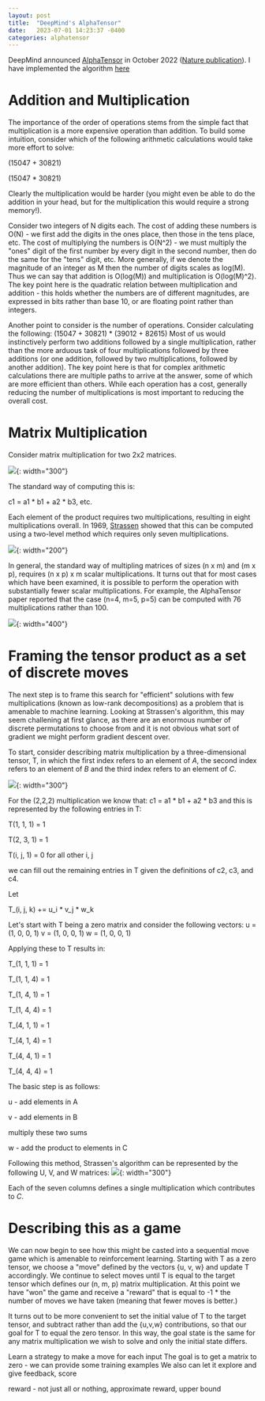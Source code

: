 ```yaml
---
layout: post
title:  "DeepMind's AlphaTensor"
date:   2023-07-01 14:23:37 -0400
categories: alphatensor
---
```

DeepMind announced [AlphaTensor][alphatensor-blog] in October 2022 ([Nature publication][alphatensor-nature]). I have implemented the algorithm [here][my-repo]


# Addition and Multiplication

The importance of the order of operations stems from the simple fact that multiplication is a more expensive operation than addition. To build some intuition, consider which of the following arithmetic calculations would take more effort to solve:

(15047 + 30821)

(15047 * 30821)

Clearly the multiplication would be harder (you might even be able to do the addition in your head, but for the multiplication this would require a strong memory!).

Consider two integers of N digits each. The cost of adding these numbers is O(N) - we first add the digits in the ones place, then those in the tens place, etc. The cost of multiplying the numbers is O(N^2) - we must multiply the "ones" digit of the first number by every digit in the second number, then do the same for the "tens" digit, etc. More generally, if we denote the magnitude of an integer as M then the number of digits scales as log(M). Thus we can say that addition is O(log(M)) and multiplication is O(log(M)^2). The key point here is the quadratic relation between multiplication and addition - this holds whether the numbers are of different magnitudes, are expressed in bits rather than base 10, or are floating point rather than integers.

Another point to consider is the number of operations. Consider calculating the following:
(15047 + 30821) * (39012 + 82615)
Most of us would instinctively perform two additions followed by a single multiplication, rather than the more arduous task of four multiplications followed by three additions (or one addition, followed by two multiplications, followed by another addition). The key point here is that for complex arithmetic calculations there are multiple paths to arrive at the answer, some of which are more efficient than others. While each operation has a cost, generally reducing the number of multiplications is most important to reducing the overall cost.

# Matrix Multiplication

Consider matrix multiplication for two 2x2 matrices.

![](/assets/images/two_by_two.png){: width="300"}

The standard way of computing this is:

c1 = a1 * b1 + a2 * b3, etc.

Each element of the product requires two multiplications, resulting in eight multiplications overall. In 1969, [Strassen][strassen] showed that this can be computed using a two-level method which requires only seven multiplications.

![](/assets/images/strassen_algo.png){: width="200"}


In general, the standard way of multipling matrices of sizes (n x m) and (m x p), requires (n x p) x m scalar multiplications. It turns out that for most cases which have been examined, it is possible to perform the operation with substantially fewer scalar multiplications. For example, the AlphaTensor paper reported that the case (n=4, m=5, p=5) can be computed with 76 multiplications rather than 100.

![](/assets/images/best_ranks.png){: width="400"}

# Framing the tensor product as a set of discrete moves

The next step is to frame this search for "efficient" solutions with few multiplications (known as low-rank decompositions) as a problem that is amenable to machine learning. Looking at Strassen's algorithm, this may seem challening at first glance, as there are an enormous number of discrete permutations to choose from and it is not obvious what sort of gradient we might perform gradient descent over.

To start, consider describing matrix multiplication by a three-dimensional tensor, T, in which the first index refers to an element of $A$, the second index refers to an element of $B$ and the third index refers to an element of $C$.

![](/assets/images/tensor_3d.png){: width="300"}

For the (2,2,2) multiplication we know that:
c1 = a1 * b1 + a2 * b3
and this is represented by the following entries in T:

T(1, 1, 1) = 1

T(2, 3, 1) = 1

T(i, j, 1) = 0 for all other i, j

we can fill out the remaining entries in T given the definitions of c2, c3, and c4.

Let

T_(i, j, k) += u_i * v_j * w_k


Let's start with T being a zero matrix and consider the following vectors:
u = (1, 0, 0, 1)
v = (1, 0, 0, 1)
w = (1, 0, 0, 1)

Applying these to T results in:

T_(1, 1, 1) = 1

T_(1, 1, 4) = 1

T_(1, 4, 1) = 1

T_(1, 4, 4) = 1

T_(4, 1, 1) = 1

T_(4, 1, 4) = 1

T_(4, 4, 1) = 1

T_(4, 4, 4) = 1


The basic step is as follows:

u - add elements in A

v - add elements in B

multiply these two sums

w - add the product to elements in C

Following this method, Strassen's algorithm can be represented by the following U, V, and W matrices:
![](/assets/images/uvw.png){: width="300"}

Each of the seven columns defines a single multiplication which contributes to $C$.


# Describing this as a game

We can now begin to see how this might be casted into a sequential move game which is amenable to reinforcement learning. Starting with T as a zero tensor, we choose a "move" defined by the vectors {u, v, w} and update T accordingly. We continue to select moves until T is equal to the target tensor which defines our (n, m, p) matrix multiplication. At this point we have "won" the game and receive a "reward" that is equal to -1 * the number of moves we have taken (meaning that fewer moves is better.)

It turns out to be more convenient to set the initial value of T to the target tensor, and subtract rather than add the {u,v,w} contributions, so that our goal for T to equal the zero tensor. In this way, the goal state is the same for any matrix multiplication we wish to solve and only the initial state differs.




Learn a strategy to make a move for each input
The goal is to get a matrix to zero - we can provide some training examples
We also can let it explore and give feedback, score

reward - not just all or nothing, approximate reward, upper bound


[alphatensor-blog]: https://www.deepmind.com/blog/discovering-novel-algorithms-with-alphatensor
[alphatensor-nature]: https://www.nature.com/articles/s41586-022-05172-4
[my-repo]: [https://github.com/kurtosis/mat_mul]
[strassen]: [https://eudml.org/doc/131927]
